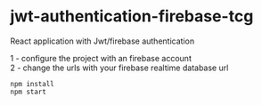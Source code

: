 # jwt-authentication-firebase-tcg
React application with Jwt/firebase authentication

1 - configure the project with an firebase account <br>
2 - change the urls with your firebase realtime database url

```
npm install
npm start
```
